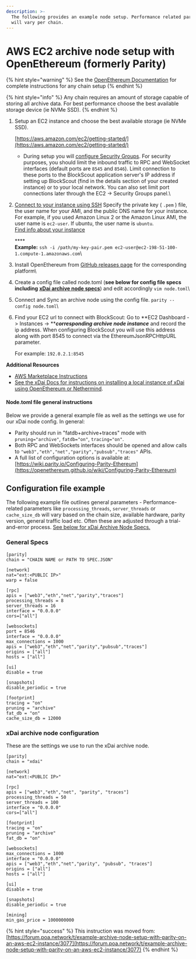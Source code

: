 ```yaml
---
description: >-
  The following provides an example node setup. Performance related parameters
  will vary per chain.
---
```


# AWS EC2 archive node setup with OpenEthereum (formerly Parity)

{% hint style="warning" %}
See the [OpenEthereum Documentation](https://openethereum.github.io/wiki/) for complete instructions for any chain setup
{% endhint %}

{% hint style="info" %}
Any chain requires an amount of storage capable of storing all archive data. For best performance choose the best available storage device (ie NVMe SSD).
{% endhint %}

1.  Setup an EC2 instance and choose the best available storage  (ie NVMe SSD).&#x20;

    [https://aws.amazon.com/ec2/getting-started/](https://aws.amazon.com/ec2/getting-started/)

    * During setup you will [configure Security Groups](https://docs.aws.amazon.com/AWSEC2/latest/UserGuide/using-network-security.html). For security purposes, you should limit the inbound traffic to RPC and WebSocket interfaces (default ports are `8545` and `8546`). Limit connection to these ports to the BlockScout application server's IP address if setting up BlockScout (find in the details section of your created instance) or to your local network.  You can also set limit port connections later through the EC2 -> Security Groups panel.\

2.  [Connect to your instance using SSH](https://docs.aws.amazon.com/AWSEC2/latest/UserGuide/AccessingInstancesLinux.html) Specify the private key ( `.pem` ) file, the user name for your AMI, and the public DNS name for your instance. For example, if you used Amazon Linux 2 or the Amazon Linux AMI, the user name is `ec2-user`. If ubuntu, the user name is `ubuntu`. \
    [Find info about your instance](https://docs.aws.amazon.com/AWSEC2/latest/UserGuide/connection-prereqs.html#connection-prereqs-get-info-about-instance)

    ****\
    **Example:** `ssh -i /path/my-key-pair.pem ec2-user@ec2-198-51-100-1.compute-1.amazonaws.com`\

3. Install OpenEthereum from [GitHub releases page](https://github.com/openethereum/openethereum/releases) for the corresponding platform\

4. Create a config file called node.toml (**see below for config file specs including** [**xDai archive node specs**](aws-ec2-archive-node-setup.md#xdai-archive-node-configuration)) and edit accordingly `vim node.toml`\

5. Connect and Sync an archive node using the config file. `parity --config node.toml`\

6.  Find your EC2 url to connect with BlockScout: Go to **EC2 Dashboard -> Instances -> **_**corresponding archive node instance**_ and record the ip address. When configuring BlockScout you will use this address along with port 8545 to connect via the EthereumJsonRPCHttpURL parameter.

    For example: `192.0.2.1:8545`

**Additional Resources**

* [AWS Marketplace Instructions](aws-marketplace-installation.md)
* [See the xDai Docs for instructions on installing a local instance of xDai using OpenEthereum or Nethermind](https://www.xdaichain.com/for-developers/install-xdai-client).

#### Node.toml file general instructions

Below we provide a general example file as well as the settings we use for our xDai node config. In general:

* Parity should run in "fatdb+archive+traces" mode with `pruning="archive"`, `fatdb="on"`, `tracing="on"`.
* Both RPC and WebSockets interfaces should be opened and allow calls to `"web3","eth","net","parity","pubsub","traces"` APIs.
* A full list of configuration options is available at: [https://wiki.parity.io/Configuring-Parity-Ethereum](https://openethereum.github.io/wiki/Configuring-Parity-Ethereum)

## Configuration file example

The following example file outlines general parameters - Performance-related parameters like `processing_threads`, `server_threads` or `cache_size_db` will vary based on the chain size, available hardware, parity version, general traffic load etc. Often these are adjusted through a trial-and-error process. [See below for xDai Archive Node Specs.](aws-ec2-archive-node-setup.md#xdai-archive-node-configuration)

### General Specs

```
[parity]
chain = "CHAIN NAME or PATH TO SPEC.JSON"

[network]
nat="ext:<PUBLIC IP>"
warp = false

[rpc]
apis = ["web3","eth","net","parity","traces"]
processing_threads = 8
server_threads = 16
interface = "0.0.0.0"
cors=["all"]

[websockets]
port = 8546
interface = "0.0.0.0"
max_connections = 1000
apis = ["web3","eth","net","parity","pubsub","traces"]
origins = ["all"]
hosts = ["all"]

[ui]
disable = true

[snapshots]
disable_periodic = true

[footprint]
tracing = "on"
pruning = "archive"
fat_db = "on"
cache_size_db = 12000
```

### xDai archive node configuration

These are the settings we use to run the xDai archive node.

```
[parity]
chain = "xdai"

[network]
nat="ext:<PUBLIC IP>"

[rpc]
apis = ["web3","eth","net", "parity", "traces"]
processing_threads = 50
server_threads = 100
interface = "0.0.0.0"
cors=["all"]

[footprint]
tracing = "on"
pruning = "archive"
fat_db = "on"

[websockets]
max_connections = 1000
interface = "0.0.0.0"
apis = ["web3","eth","net","parity", "pubsub", "traces"]
origins = ["all"]
hosts = ["all"]

[ui]
disable = true

[snapshots]
disable_periodic = true

[mining]
min_gas_price = 1000000000
```

{% hint style="success" %}
This instruction was moved from: [https://forum.poa.network/t/example-archive-node-setup-with-parity-on-an-aws-ec2-instance/3077](https://forum.poa.network/t/example-archive-node-setup-with-parity-on-an-aws-ec2-instance/3077)
{% endhint %}

